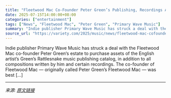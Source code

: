 ```yaml
---
title: "Fleetwood Mac Co-Founder Peter Green’s Publishing, Recordings Assets Acquired by Primary Wave"
date: 2025-07-15T14:00:00+08:00
categories: ["entertainment"]
tags: ["News", "Fleetwood Mac", "Peter Green", "Primary Wave Music"]
summary: "Indie publisher Primary Wave Music has struck a deal with the Fleetwood Mac co-founder Peter Green&#8216;s estate to purchase assets of the English artist&#8217;s Green’s Rattlesnake music publishing "
source_url: "https://variety.com/2025/music/news/fleetwood-mac-cofounder-peter-green-publishing-recordings-assets-primary-wave-1236460280/"
---
```


Indie publisher Primary Wave Music has struck a deal with the Fleetwood Mac co-founder Peter Green&#8216;s estate to purchase assets of the English artist&#8217;s Green’s Rattlesnake music publishing catalog, in addition to all compositions written by him and certain recordings. The co-founder of Fleetwood Mac &#8212; originally called Peter Green’s Fleetwood Mac &#8212; was best [&#8230;]

---

*来源: [原文链接](https://variety.com/2025/music/news/fleetwood-mac-cofounder-peter-green-publishing-recordings-assets-primary-wave-1236460280/)*
